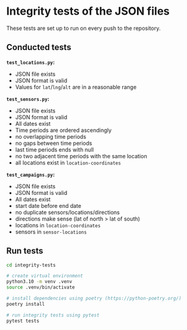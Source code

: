 # Integrity tests of the JSON files

These tests are set up to run on every push to the repository.

## Conducted tests

**`test_locations.py`:**

-   JSON file exists
-   JSON format is valid
-   Values for `lat`/`lng`/`alt` are in a reasonable range

**`test_sensors.py`:**

-   JSON file exists
-   JSON format is valid
-   All dates exist
-   Time periods are ordered ascendingly
-   no overlapping time periods
-   no gaps between time periods
-   last time periods ends with null
-   no two adjacent time periods with the same location
-   all locations exist in `location-coordinates`

**`test_campaigns.py`:**

-   JSON file exists
-   JSON format is valid
-   All dates exist
-   start date before end date
-   no duplicate sensors/locations/directions
-   directions make sense (lat of north > lat of south)
-   locations in `location-coordinates`
-   sensors in `sensor-locations`

## Run tests

```bash
cd integrity-tests

# create virtual environment
python3.10 -m venv .venv
source .venv/bin/activate

# install dependencies using poetry (https://python-poetry.org/)
poetry install

# run integrity tests using pytest
pytest tests
```
